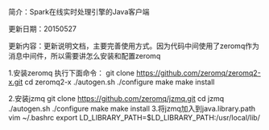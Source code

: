 简介：Spark在线实时处理引擎的Java客户端

更新日期：20150527

更新内容：更新说明文档，主要完善使用方式。因为代码中间使用了zeromq作为消息中间件，所以需要讲怎么安装和配置zeromq

1.安装zeromq
	执行下面命令：
	git clone https://github.com/zeromq/zeromq2-x.git
	cd zeromq2-x
	./autogen.sh
	./configure
	make
	make install

2.安装jzmq
	git clone https://github.com/zeromq/jzmq.git
	cd jzmq
	./autogen.sh
	./configure
	make
	make install
3.将jzmq加入到java.library.path
	vim ~/.bashrc
	export LD_LIBRARY_PATH=$LD_LIBRARY_PATH:/usr/local/lib/
